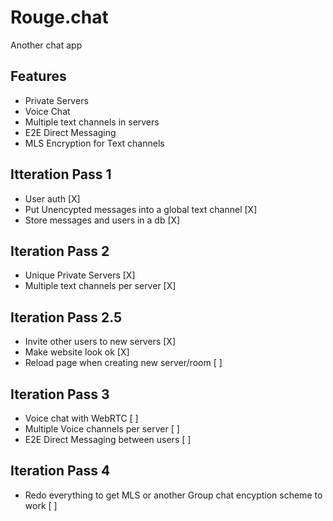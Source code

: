 # Rouge.chat
Another chat app

## Features
+ Private Servers
+ Voice Chat
+ Multiple text channels in servers
+ E2E Direct Messaging
+ MLS Encryption for Text channels

## Itteration Pass 1
+ User auth [X]
+ Put Unencypted messages into a global text channel [X]
+ Store messages and users in a db [X]

## Iteration Pass 2
+ Unique Private Servers [X]
+ Multiple text channels per server [X]

## Iteration Pass 2.5
+ Invite other users to new servers [X]
+ Make website look ok [X]
+ Reload page when creating new server/room [ ]

## Iteration Pass 3
+ Voice chat with WebRTC [ ]
+ Multiple Voice channels per server [ ]
+ E2E Direct Messaging between users [ ]

## Iteration Pass 4
+ Redo everything to get MLS or another Group chat encyption scheme to work [ ]